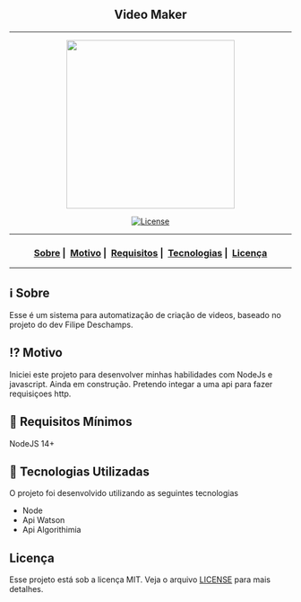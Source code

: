 <h2 align="center">Video Maker</h2>

___

<p align="center">
  <img src="https://svgsilh.com/svg/151035.svg" width="300" heigth="300">
</p>


<p align="center">
  <a href="LICENSE">
    <img alt="License" src="https://img.shields.io/badge/license-MIT-%23F8952D">
  </a>
</p>

___

<h3 align="center">
  <a href="#information_source-sobre">Sobre</a>&nbsp;|&nbsp;
  <a href="#interrobang-motivo">Motivo</a>&nbsp;|&nbsp;
  <a href="#seedling-requisitos-mínimos">Requisitos</a>&nbsp;|&nbsp;
  <a href="#rocket-tecnologias-utilizadas">Tecnologias</a>&nbsp;|&nbsp;
  <a href="#licença">Licença</a>
</h3>

___


## :information_source: Sobre

Esse é um sistema para automatização de criação de videos, baseado no projeto do dev Filipe Deschamps.

## :interrobang: Motivo

Iniciei este projeto para desenvolver minhas habilidades com NodeJs e javascript. Ainda em construção.
Pretendo integar a uma api para fazer requisiçoes http.

## :seedling: Requisitos Mínimos

NodeJS 14+

## :rocket: Tecnologias Utilizadas 

O projeto foi desenvolvido utilizando as seguintes tecnologias

- Node
- Api Watson
- Api Algorithimia


## Licença 

Esse projeto está sob a licença MIT. Veja o arquivo [LICENSE](LICENSE) para mais detalhes.
